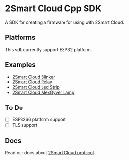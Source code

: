 # 2Smart Cloud Cpp SDK

A SDK for creating a firmware for using with 2Smart Cloud.

## Platforms

This sdk currently support ESP32 platform.

## Examples

- [2Smart Cloud Blinker](https://github.com/2SmartCloud/2smart-cloud-esp32-blinker)
- [2Smart Cloud Relay](https://github.com/2SmartCloud/2smart-cloud-esp32-relay)
- [2Smart Cloud Led Strip](https://github.com/2SmartCloud/2smart-cloud-esp32-led)
- [2Smart Cloud AlexGyver Lamp](https://github.com/2SmartCloud/2smart-cloud-esp32-alexgyver-lamp)

## To Do
* [ ] ESP8266 platform support
* [ ] TLS support

## Docs

Read our docs about [2Smart Cloud protocol](https://github.com/2SmartCloud/2smart-cloud-docs#2smart-cloud-protocol)